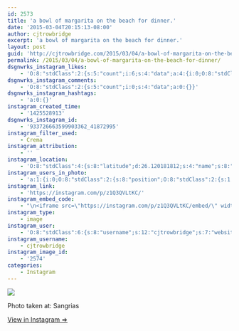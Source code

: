 ```yaml
---
id: 2573
title: 'a bowl of margarita on the beach for dinner.'
date: '2015-03-04T20:15:13-08:00'
author: cjtrowbridge
excerpt: 'a bowl of margarita on the beach for dinner.'
layout: post
guid: 'http://cjtrowbridge.com/2015/03/04/a-bowl-of-margarita-on-the-beach-for-dinner/'
permalink: /2015/03/04/a-bowl-of-margarita-on-the-beach-for-dinner/
dsgnwrks_instagram_likes:
    - 'O:8:"stdClass":2:{s:5:"count";i:6;s:4:"data";a:4:{i:0;O:8:"stdClass":4:{s:8:"username";s:13:"brandonstrunk";s:15:"profile_picture";s:106:"https://igcdn-photos-e-a.akamaihd.net/hphotos-ak-xfa1/t51.2885-19/10953668_412871462215588_252527082_a.jpg";s:2:"id";s:9:"200795404";s:9:"full_name";s:14:"Brandon Strunk";}i:1;O:8:"stdClass":4:{s:8:"username";s:8:"amenle89";s:15:"profile_picture";s:106:"https://igcdn-photos-g-a.akamaihd.net/hphotos-ak-xfa1/t51.2885-19/10454086_789813751049526_800898144_a.jpg";s:2:"id";s:9:"215996395";s:9:"full_name";s:12:"Alyssa Menle";}i:2;O:8:"stdClass":4:{s:8:"username";s:17:"if_ckinglovemusic";s:15:"profile_picture";s:107:"https://igcdn-photos-d-a.akamaihd.net/hphotos-ak-xaf1/t51.2885-19/10919127_446007362220099_1370616592_a.jpg";s:2:"id";s:10:"1476718804";s:9:"full_name";s:3:"Ian";}i:3;O:8:"stdClass":4:{s:8:"username";s:7:"kace151";s:15:"profile_picture";s:106:"https://igcdn-photos-a-a.akamaihd.net/hphotos-ak-xfa1/t51.2885-19/10843850_1529794313950664_58347807_a.jpg";s:2:"id";s:8:"52408583";s:9:"full_name";s:4:"Kyle";}}}'
dsgnwrks_instagram_comments:
    - 'O:8:"stdClass":2:{s:5:"count";i:0;s:4:"data";a:0:{}}'
dsgnwrks_instagram_hashtags:
    - 'a:0:{}'
instagram_created_time:
    - '1425528913'
dsgnwrks_instagram_id:
    - '933726663599903362_41872995'
instagram_filter_used:
    - Crema
instagram_attribution:
    - ''
instagram_location:
    - 'O:8:"stdClass":4:{s:8:"latitude";d:26.120181812;s:4:"name";s:8:"Sangrias";s:9:"longitude";d:-80.104530754;s:2:"id";i:336651;}'
instagram_users_in_photo:
    - 'a:1:{i:0;O:8:"stdClass":2:{s:8:"position";O:8:"stdClass":2:{s:1:"y";d:0.23402777;s:1:"x";d:0.91180557;}s:4:"user";O:8:"stdClass":4:{s:8:"username";s:11:"the_trowbro";s:15:"profile_picture";s:85:"https://instagramimages-a.akamaihd.net/profiles/profile_398228470_75sq_1391659572.jpg";s:2:"id";s:9:"398228470";s:9:"full_name";s:4:"Zach";}}}'
instagram_link:
    - 'https://instagram.com/p/z1Q3QVLtKC/'
instagram_embed_code:
    - "\n<iframe src=\"https://instagram.com/p/z1Q3QVLtKC/embed/\" width=\"612\" height=\"710\" frameborder=\"0\" scrolling=\"no\" allowtransparency=\"true\"></iframe>\n"
instagram_type:
    - image
instagram_user:
    - 'O:8:"stdClass":6:{s:8:"username";s:12:"cjtrowbridge";s:7:"website";s:0:"";s:15:"profile_picture";s:103:"https://igcdn-photos-f-a.akamaihd.net/hphotos-ak-xpa1/t51.2885-19/925559_452430704897917_67836701_a.jpg";s:9:"full_name";s:13:"CJ Trowbridge";s:3:"bio";s:0:"";s:2:"id";s:8:"41872995";}'
instagram_username:
    - cjtrowbridge
instagram_image_id:
    - '2574'
categories:
    - Instagram
---
```


[![](http://blog.cjtrowbridge.com/wp-content/uploads/2015/03/11007810_804418576311351_629799808_n.jpg)](https://instagram.com/p/z1Q3QVLtKC/)

Photo taken at: Sangrias

[View in Instagram ⇒](https://instagram.com/p/z1Q3QVLtKC/)